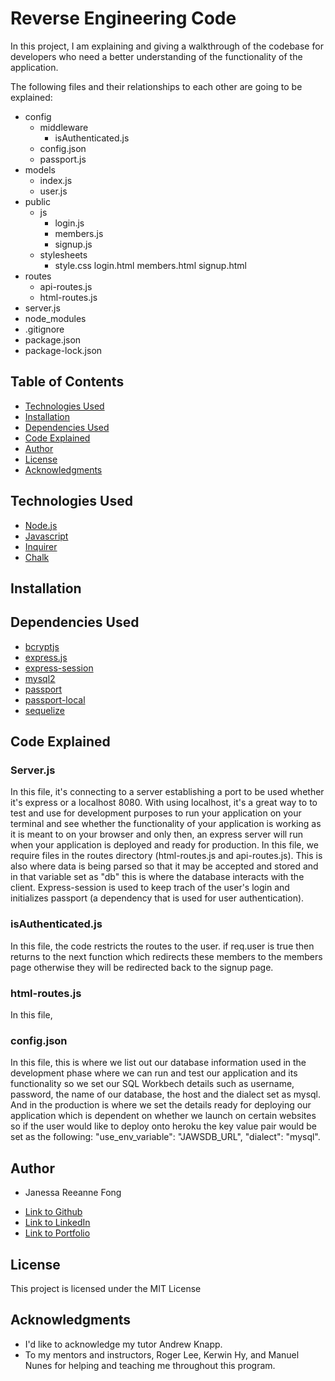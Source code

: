 # Reverse Engineering Code

In this project, I am explaining and giving a walkthrough of the codebase for developers who need a better understanding of the functionality of the application.

The following files and their relationships to each other are going to be explained: 

  * config
    * middleware
        - isAuthenticated.js
    - config.json
    - passport.js
  * models
    - index.js
    - user.js
  * public
    * js
        - login.js
        - members.js
        - signup.js
    * stylesheets
        - style.css
    login.html
    members.html
    signup.html
  * routes
    - api-routes.js
    - html-routes.js
  * server.js
  * node_modules
  * .gitignore
  * package.json
  * package-lock.json

## Table of Contents

* [Technologies Used](#technologies-used)
* [Installation](#installation)
* [Dependencies Used](#dependencies-used)
* [Code Explained](#code-explained)
* [Author](#author)
* [License](#license)
* [Acknowledgments](#acknowledgments)

## Technologies Used

* [Node.js](https://nodejs.org/en/)
* [Javascript](https://developer.mozilla.org/en-US/docs/Web/JavaScript)
* [Inquirer](https://www.npmjs.com/package/inquirer)
* [Chalk](https://www.npmjs.com/package/chalk)

## Installation

## Dependencies Used
  
 * [bcryptjs](#)
 * [express.js](#)
 * [express-session](#)
 * [mysql2](#)
 * [passport](#)
 * [passport-local](#)
 * [sequelize](#)

## Code Explained

### Server.js

In this file, it's connecting to a server establishing a port to be used whether it's express or a localhost 8080. With using localhost, it's a great way to to test and use for development purposes to run your application on your terminal and see whether the functionality of your application is working as it is meant to on your browser and only then, an express server will run when your application is deployed and ready for production. In this file, we require files in the routes directory (html-routes.js and api-routes.js). This is also where data is being parsed so that it may be accepted and stored and in that variable set as "db" this is where the database interacts with the client. Express-session is used to keep trach of the user's login and initializes passport (a dependency that is used for user authentication).

### isAuthenticated.js

In this file, the code restricts the routes to the user. if req.user is true then returns to the next function which redirects these members to the members page otherwise they will be redirected back to the signup page.


### html-routes.js

In this file, 


### config.json

In this file, this is where we list out our database information used in the development phase where we can run and test our application and its functionality so we set our SQL Workbech details such as username, password, the name of our database, the host and the dialect set as mysql. And in the production is where we set the details ready for deploying our application which is dependent on whether we launch on certain websites so if the user would like to deploy onto heroku the key value pair would be set as the following: "use_env_variable": "JAWSDB_URL",
"dialect": "mysql".


## Author

* Janessa Reeanne Fong

- [Link to Github](https://github.com/janessaref)
- [Link to LinkedIn](https://www.linkedin.com/in/janessafong)
- [Link to Portfolio](https://janessaref.github.io/my-portfolio/)

## License

This project is licensed under the MIT License 

## Acknowledgments

* I'd like to acknowledge my tutor Andrew Knapp.
* To my mentors and instructors, Roger Lee, Kerwin Hy, and Manuel Nunes for helping and teaching me throughout this program.
